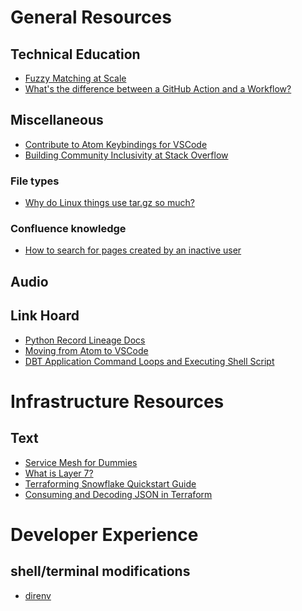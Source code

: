 # General Resources
## Technical Education
- [Fuzzy Matching at Scale][2]
- [What's the difference between a GitHub Action and a Workflow?][11]

## Miscellaneous
- [Contribute to Atom Keybindings for VSCode][1]
- [Building Community Inclusivity at Stack Overflow][10]
### File types
- [Why do Linux things use tar.gz so much?][12]

### Confluence knowledge
- [How to search for pages created by an inactive user][13]

## Audio
<!-- Add audio resources here -->

## Link Hoard
- [Python Record Lineage Docs][3]
- [Moving from Atom to VSCode][4]
- [DBT Application Command Loops and Executing Shell Script][14]

# Infrastructure Resources
## Text
- [Service Mesh for Dummies][5]
- [What is Layer 7?][6]
- [Terraforming Snowflake Quickstart Guide][8]
- [Consuming and Decoding JSON in Terraform][9]

# Developer Experience
## shell/terminal modifications
- [direnv][7]


<!-- Links -->
[1]: https://code.visualstudio.com/api/references/contribution-points#contributeskeybindings
[2]: https://towardsdatascience.com/fuzzy-matching-at-scale-84f2bfd0c536
[3]: https://recordlinkage.readthedocs.io/en/latest/ref-datasets.html
[4]: https://medium.com/@samuells/how-i-moved-from-atom-to-vs-code-7c2a1bb9d08c
[5]: https://www.vmware.com/content/dam/learn/en/amer/fy21/pdf/498818_Service_Mesh_for_Dummies.pdf
[6]: https://www.cloudflare.com/learning/ddos/what-is-layer-7/
[7]: https://direnv.net/
[8]: https://quickstarts.snowflake.com/guide/terraforming_snowflake/index.html#0
[9]: https://dev.to/lucassha/consuming-and-decoding-json-in-terraform-309p
[10]: https://stackoverflow.blog/2019/07/18/building-community-inclusivity-stack-overflow/
[11]: https://dev.to/github/whats-the-difference-between-a-github-action-and-a-workflow-2gba
[12]: https://www.reddit.com/r/explainlikeimfive/comments/4jemz8/eli5_why_do_linux_things_use_targz_so_much/
[13]: https://community.atlassian.com/t5/Confluence-questions/How-to-search-for-pages-created-by-an-inactive-user/qaq-p/1227030
[14]: https://nadiaslnv.medium.com/dbt-application-command-loops-and-executing-shell-script-85330d871391
